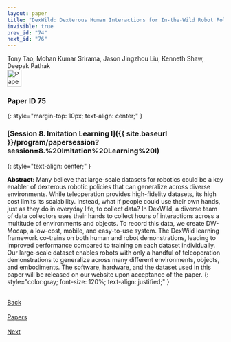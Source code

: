 ```yaml
---
layout: paper
title: "DexWild: Dexterous Human Interactions for In-the-Wild Robot Policies"
invisible: true
prev_id: "74"
next_id: "76"
---
```

<div class="paper-authors">
  <div class="paper-author-box">
    <div class="paper-author-name">Tony Tao, Mohan Kumar Srirama, Jason Jingzhou Liu, Kenneth Shaw, Deepak Pathak</div>
    <div class="paper-author-uni"></div>
  </div>
</div>

<div class="paper-pdf">
  <div>
    <a href="https://www.roboticsproceedings.org/rss21/p075.pdf" title="Download PDF" target="_blank">
      <img src="{{ site.baseurl }}/images/paper_link_cardinal_red.png" alt="Paper PDF" width="33" height="40" />
    </a>
  </div>
</div>

### Paper ID 75
{: style="margin-top: 10px; text-align: center;" }

### [Session 8. Imitation Learning I]({{ site.baseurl }}/program/papersession?session=8.%20Imitation%20Learning%20I)
{: style="text-align: center;" }

<b style="color: black;">Abstract: </b>Many believe that large-scale datasets for robotics could be a key enabler of dexterous robotic policies that can generalize across diverse environments. While teleoperation provides high-fidelity datasets, its high cost limits its scalability. Instead, what if people could use their own hands, just as they do in everyday life, to collect data? In DexWild, a diverse team of data collectors uses their hands to collect hours of interactions across a multitude of environments and objects. To record this data, we create DW-Mocap, a low-cost, mobile, and easy-to-use system. The DexWild learning framework co-trains on both human and robot demonstrations, leading to improved performance compared to training on each dataset individually. Our large-scale dataset enables robots with only a handful of teleoperation demonstrations to generalize across many different environments, objects, and embodiments. The software, hardware, and the dataset used in this paper will be released on our website upon acceptance of the paper.
{: style="color:gray; font-size: 120%; text-align: justified;" }

<div class="paper-menu">
  <div class="paper-menu-inner">
    <a href="{{ site.baseurl }}/program/papers/74/" title="Previous Paper">
            <div class="paper-menu-icon">
                <i class="fa fa-chevron-left"></i><br>
                <span class="paper-menu-label">Back</span>
            </div>
        </a>
    <a href="{{ site.baseurl }}/program/papers" title="All Papers">
      <div class="paper-menu-icon">
        <i class="fa fa-list"></i><br>
        <span class="paper-menu-label">Papers</span>
      </div>
    </a>
    <a href="{{ site.baseurl }}/program/papers/76/" title="Next Paper">
            <div class="paper-menu-icon">
                <i class="fa fa-chevron-right"></i><br>
                <span class="paper-menu-label">Next</span>
            </div>
        </a>
  </div>
</div>
